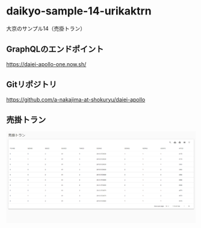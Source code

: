 # daikyo-sample-14-urikaktrn
大京のサンプル14（売掛トラン）

## GraphQLのエンドポイント
https://daiei-apollo-one.now.sh/

## Gitリポジトリ
https://github.com/a-nakajima-at-shokuryu/daiei-apollo

## 売掛トラン
![キャプチャ1](Capture1.png)
